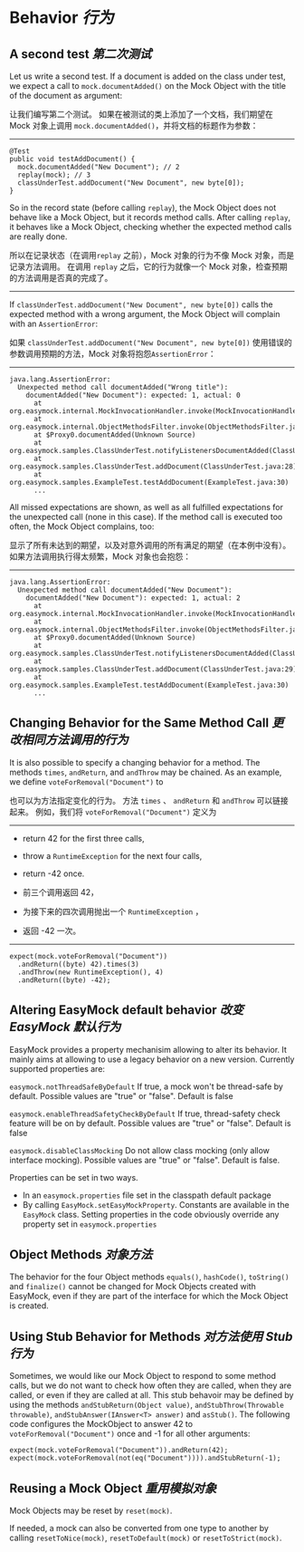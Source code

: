 # Behavior _行为_

## A second test _第二次测试_

Let us write a second test. 
If a document is added on the class under test, we expect a call to `mock.documentAdded()` on the Mock Object with the title of the document as argument:


让我们编写第二个测试。
如果在被测试的类上添加了一个文档，我们期望在 Mock 对象上调用 `mock.documentAdded()`，并将文档的标题作为参数：

---

```text
@Test
public void testAddDocument() {
  mock.documentAdded("New Document"); // 2
  replay(mock); // 3
  classUnderTest.addDocument("New Document", new byte[0]);
}
```

So in the record state (before calling `replay`), the Mock Object does not behave like a Mock Object, but it records method calls. 
After calling `replay`, it behaves like a Mock Object, checking whether the expected method calls are really done.


所以在记录状态（在调用`replay` 之前），Mock 对象的行为不像 Mock 对象，而是记录方法调用。
在调用 `replay` 之后，它的行为就像一个 Mock 对象，检查预期的方法调用是否真的完成了。

---

If `classUnderTest.addDocument("New Document", new byte[0])` calls the expected method with a wrong argument, the Mock Object will complain with an `AssertionError`:


如果 `classUnderTest.addDocument("New Document", new byte[0])` 使用错误的参数调用预期的方法，Mock 对象将抱怨`AssertionError`：

---

```log
java.lang.AssertionError:
  Unexpected method call documentAdded("Wrong title"):
    documentAdded("New Document"): expected: 1, actual: 0
      at org.easymock.internal.MockInvocationHandler.invoke(MockInvocationHandler.java:29)
      at org.easymock.internal.ObjectMethodsFilter.invoke(ObjectMethodsFilter.java:44)
      at $Proxy0.documentAdded(Unknown Source)
      at org.easymock.samples.ClassUnderTest.notifyListenersDocumentAdded(ClassUnderTest.java:61)
      at org.easymock.samples.ClassUnderTest.addDocument(ClassUnderTest.java:28)
      at org.easymock.samples.ExampleTest.testAddDocument(ExampleTest.java:30)
      ...
```

All missed expectations are shown, as well as all fulfilled expectations for the unexpected call (none in this case). 
If the method call is executed too often, the Mock Object complains, too:


显示了所有未达到的期望，以及对意外调用的所有满足的期望（在本例中没有）。
如果方法调用执行得太频繁，Mock 对象也会抱怨：

---

```log
java.lang.AssertionError:
  Unexpected method call documentAdded("New Document"):
    documentAdded("New Document"): expected: 1, actual: 2
      at org.easymock.internal.MockInvocationHandler.invoke(MockInvocationHandler.java:29)
      at org.easymock.internal.ObjectMethodsFilter.invoke(ObjectMethodsFilter.java:44)
      at $Proxy0.documentAdded(Unknown Source)
      at org.easymock.samples.ClassUnderTest.notifyListenersDocumentAdded(ClassUnderTest.java:62)
      at org.easymock.samples.ClassUnderTest.addDocument(ClassUnderTest.java:29)
      at org.easymock.samples.ExampleTest.testAddDocument(ExampleTest.java:30)
      ...
```

## Changing Behavior for the Same Method Call _更改相同方法调用的行为_

It is also possible to specify a changing behavior for a method. 
The methods `times`, `andReturn`, and `andThrow` may be chained. 
As an example, we define `voteForRemoval("Document")` to


也可以为方法指定变化的行为。
方法 `times` 、 `andReturn` 和 `andThrow` 可以链接起来。
例如，我们将 `voteForRemoval("Document")` 定义为

---

* return 42 for the first three calls,
* throw a `RuntimeException` for the next four calls,
* return -42 once.


* 前三个调用返回 42，
* 为接下来的四次调用抛出一个 `RuntimeException` ，
* 返回 -42 一次。

---

```text
expect(mock.voteForRemoval("Document"))
  .andReturn((byte) 42).times(3)
  .andThrow(new RuntimeException(), 4)
  .andReturn((byte) -42);
```

## Altering EasyMock default behavior _改变 EasyMock 默认行为_

EasyMock provides a property mechanisim allowing to alter its behavior. 
It mainly aims at allowing to use a legacy behavior on a new version. 
Currently supported properties are:

`easymock.notThreadSafeByDefault`
If true, a mock won't be thread-safe by default. Possible values are "true" or "false". 
Default is false

`easymock.enableThreadSafetyCheckByDefault`
If true, thread-safety check feature will be on by default. 
Possible values are "true" or "false". 
Default is false

`easymock.disableClassMocking`
Do not allow class mocking (only allow interface mocking). 
Possible values are "true" or "false". 
Default is false.

Properties can be set in two ways.

* In an `easymock.properties` file set in the classpath default package
* By calling `EasyMock.setEasyMockProperty`. 
    Constants are available in the `EasyMock` class. 
    Setting properties in the code obviously override any property set in `easymock.properties`

## Object Methods _对象方法_

The behavior for the four Object methods `equals()`, `hashCode()`, `toString()` and `finalize()` cannot be changed for Mock Objects created with EasyMock, even if they are part of the interface for which the Mock Object is created.

## Using Stub Behavior for Methods _对方法使用 Stub 行为_

Sometimes, we would like our Mock Object to respond to some method calls, but we do not want to check how often they are called, when they are called, or even if they are called at all. 
This stub behavoir may be defined by using the methods `andStubReturn(Object value)`, `andStubThrow(Throwable throwable)`, `andStubAnswer(IAnswer<T> answer)` and `asStub()`. 
The following code configures the MockObject to answer 42 to `voteForRemoval("Document")` once and -1 for all other arguments:

```text
expect(mock.voteForRemoval("Document")).andReturn(42);
expect(mock.voteForRemoval(not(eq("Document")))).andStubReturn(-1);
```

## Reusing a Mock Object _重用模拟对象_

Mock Objects may be reset by `reset(mock)`.

If needed, a mock can also be converted from one type to another by calling `resetToNice(mock)`, `resetToDefault(mock)` or `resetToStrict(mock)`.
